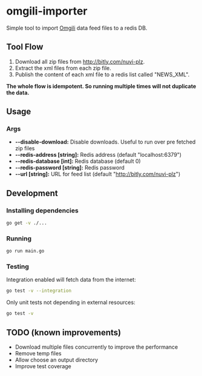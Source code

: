 # omgili-importer

Simple tool to import [Omgili](http://omgili.com/) data feed files to a redis DB.

## Tool Flow

1. Download all zip files from http://bitly.com/nuvi-plz.
1. Extract the xml files from each zip file.
1. Publish the content of each xml file to a redis list called "NEWS_XML".

**The whole flow is idempotent. So running multiple times will not duplicate the data.**

## Usage

### Args

* **--disable-download:** Disable downloads. Useful to run over pre fetched zip files
* **--redis-address [string]:** Redis address (default "localhost:6379")
* **--redis-database [int]:** Redis database (default 0)
* **--redis-password [string]:** Redis password
* **--url [string]:** URL for feed list (default "http://bitly.com/nuvi-plz")

## Development

### Installing dependencies

```bash
go get -v ./...
```

### Running

```bash
go run main.go
```

### Testing

Integration enabled will fetch data from the internet:

```bash
go test -v --integration
```

Only unit tests not depending in external resources:

```bash
go test -v
```

## TODO (known improvements)

* Download multiple files concurrently to improve the performance
* Remove temp files
* Allow choose an output directory
* Improve test coverage

